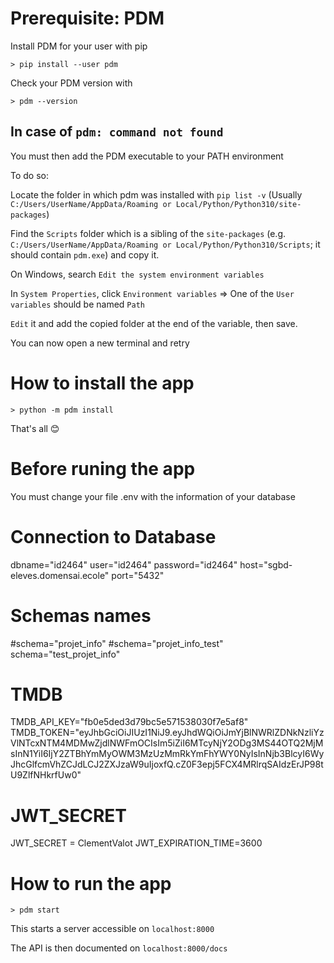 # Prerequisite:  PDM 


Install PDM for your user with pip 

`> pip install --user pdm`


Check your PDM version with 

`> pdm --version`

## In case of `pdm: command not found`

You must then add the PDM executable to your PATH environment 

To do so: 

Locate the folder in which pdm was installed with `pip list -v` (Usually `C:/Users/UserName/AppData/Roaming or Local/Python/Python310/site-packages`)

Find the `Scripts` folder which is a sibling of the `site-packages` (e.g. `C:/Users/UserName/AppData/Roaming or Local/Python/Python310/Scripts`; it should contain `pdm.exe`) and copy it. 

On Windows, search `Edit the system environment variables`

In `System Properties`, click `Environment variables` => One of the `User variables` should be named `Path`

`Edit` it and add the copied folder at the end of the variable, then save. 

You can now open a new terminal and retry 

# How to install the app 

`> python -m pdm install`

That's all 😊

# Before runing the app 

You must change your file .env with the information of your database

# Connection to Database
dbname="id2464"
user="id2464"
password="id2464"
host="sgbd-eleves.domensai.ecole"
port="5432"

# Schemas names

#schema="projet_info"
#schema="projet_info_test" 
schema="test_projet_info"

# TMDB
TMDB_API_KEY="fb0e5ded3d79bc5e571538030f7e5af8"
TMDB_TOKEN="eyJhbGciOiJIUzI1NiJ9.eyJhdWQiOiJmYjBlNWRlZDNkNzliYzVlNTcxNTM4MDMwZjdlNWFmOCIsIm5iZiI6MTcyNjY2ODg3MS44OTQ2MjMsInN1YiI6IjY2ZTBhYmMyOWM3MzUzMmRkYmFhYWY0NyIsInNjb3BlcyI6WyJhcGlfcmVhZCJdLCJ2ZXJzaW9uIjoxfQ.cZ0F3epj5FCX4MRlrqSAIdzErJP98tU9ZlfNHkrfUw0"

# JWT_SECRET

JWT_SECRET = ClementValot 
JWT_EXPIRATION_TIME=3600
# How to run the app 


```> pdm start```

This starts a server accessible on `localhost:8000`

The API is then documented on `localhost:8000/docs`
